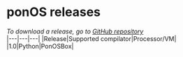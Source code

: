 # ponOS releases
*To download a release, go to [GitHub repository](https://github.com/levm370/PonOS)*\
|---|---|---|
|Release|Supported compilator|Processor/VM|
|1.0|Python|PonOSBox|
